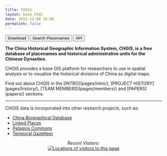```yaml
---
title: CHGIS
layout: base.html
date: 2015-12-08 16:00
permalink: false
---
```

<div class="chunk">
<form method="get" style="display: inline;" action="http://dataverse.harvard.edu/dataverse/chgis" target="_new">
 <button class="button">Download</button>
</form>
<form method="get" style="display: inline;" action="search/">
 <button class="button">Search Placenames</button>
</form>
<form method="get" style="display: inline;" action="http://maps.cga.harvard.edu/tgaz/" target="_new">
 <button class="button">API</button>
</form>
<br>
<p class="monkey">

<b>The China Historical Geographic Information System, <i>CHGIS</i>, is a free database of placenames and historical administrative units for the Chinese Dynasties.  </b>

<p> 
CHGIS provides a base GIS platform for researchers to use in spatial analysis or to visualize the historical divisions of China as digital maps.  
</p>
<p> 
Find out about CHGIS in the [INTRO](pages/intro/), [PROJECT HISTORY](pages/history/), [TEAM MEMBERS](pages/members/) and [PAPERS](papers/) sections.  
</p>
<hr>
<p>
CHGIS data is incorporated into other research projects, such as:
<ul>
 <li><a href="http://projects.iq.harvard.edu/cbdb/home" target="_blank">China Biographical Database</a></li>
 <li><a href="http://topotime.org/linkedplaces/
" target="_blank">Linked Places</a></li>
 <li><a href="http://commons.pelagios.org" target="_blank">Pelagios Commons</a></li>
 <li><a href="http://maps.cga.harvard.edu/tgaz/" target="_blank">Temporal Gazetteer</a></li>
</ul>
</p>
<p>
<center><i>Recent Visitors:</i>
<br>
<a href="http://www2.clustrmaps.com/counter/maps.php?url=http://www.fas.harvard.edu/~chgis/" id="clustrMapsLink" target="top"><img src="http://www2.clustrmaps.com/counter/index2.php?url=http://www.fas.harvard.edu/~chgis/" style="border:0px;" alt="Locations of visitors to this page" title="Locations of visitors to this page" id="clustrMapsImg" onError="this.onError=null; this.src='http://clustrmaps.com/images/clustrmaps-back-soon.jpg'; document.getElementById('clustrMapsLink').href='http://clustrmaps.com'" />
</center>
</p>
</div>
